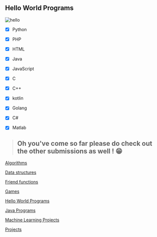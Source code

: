 ## Hello World Programs
![hello](https://i.imgur.com/K0HTz3o.png)

- [x] Python                                                                 
- [x] PHP
- [x] HTML
- [x] Java
- [x] JavaScript
- [x] C
- [x] C++
- [x] kotlin
- [x] Golang
- [x] C#
- [x] Matlab



 
> ## Oh you've come so far please do check out the other submissions as well ! 😁
[Algorithms](https://github.com/Glitchy-prog/Contribute-to-HacktoberFest2020/tree/main/Algorithms)

[Data structures](https://github.com/Glitchy-prog/Contribute-to-HacktoberFest2020/tree/main/Data%20Structure)

[Friend functions](https://github.com/Glitchy-prog/Contribute-to-HacktoberFest2020/tree/main/Friend%20Function)

[Games](https://github.com/Glitchy-prog/Contribute-to-HacktoberFest2020/tree/main/Games)

[Hello World Programs](https://github.com/Glitchy-prog/Contribute-to-HacktoberFest2020/tree/main/Hello%20World%20Programs)

[Java Programs](https://github.com/Glitchy-prog/Contribute-to-HacktoberFest2020/tree/main/Java%20programs)

[Machine Learning Projects](https://github.com/Glitchy-prog/Contribute-to-HacktoberFest2020/tree/main/Machine%20Learning%20Projects)

[Projects](https://github.com/Glitchy-prog/Contribute-to-HacktoberFest2020/tree/main/Projects)

